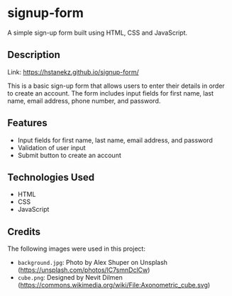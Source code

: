 # signup-form

A simple sign-up form built using HTML, CSS and JavaScript.

## Description
Link: https://hstanekz.github.io/signup-form/

This is a basic sign-up form that allows users to enter their details in order to create an account. The form includes input fields for first name, last name, email address, phone number, and password.

## Features

- Input fields for first name, last name, email address, and password
- Validation of user input
- Submit button to create an account

## Technologies Used

- HTML
- CSS
- JavaScript

## Credits

The following images were used in this project:

- `background.jpg`: Photo by Alex Shuper on Unsplash (https://unsplash.com/photos/lC7smnDclCw)
- `cube.png`: Designed by Nevit Dilmen (https://commons.wikimedia.org/wiki/File:Axonometric_cube.svg)
